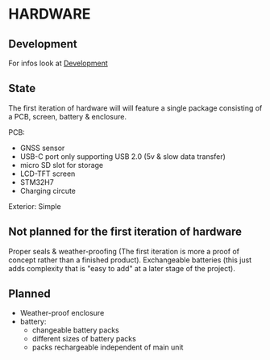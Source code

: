 
# HARDWARE

## Development
For infos look at [Development](./DEV.md)

## State
The first iteration of hardware will will feature a single package consisting of a PCB, screen, battery & enclosure.

PCB:
- GNSS sensor
- USB-C port only supporting USB 2.0 (5v & slow data transfer)
- micro SD slot for storage
- LCD-TFT screen
- STM32H7 
- Charging circute

Exterior:
Simple 

## Not planned for the first iteration of hardware 
Proper seals & weather-proofing (The first iteration is more a proof of concept rather than a finished product).
Exchangeable batteries (this just adds complexity that is "easy to add" at a later stage of the project).


## Planned
- Weather-proof enclosure
- battery:
  - changeable battery packs
  - different sizes of battery packs
  - packs rechargeable independent of main unit
  
